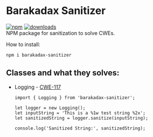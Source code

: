 # Barakadax Sanitizer

[![npm](https://img.shields.io/npm/v/barakadax-sanitizer.svg)](https://www.npmjs.com/package/barakadax-sanitizer)
[![downloads](https://img.shields.io/npm/dt/barakadax-sanitizer.svg)](https://www.npmjs.com/package/barakadax-sanitizer)<br>
NPM package for sanitization to solve CWEs.<br>

How to install:

```shell
npm i barakadax-sanitizer
```

## Classes and what they solves:

<ul>
    <li>
        Logging - <a href="https://cwe.mitre.org/data/definitions/117.html" target="_blank">CWE-117</a>
    
```shell
import { Logging } from 'barakadax-sanitizer';

let logger = new Logging();
let inputString = 'This is a %1w test string %2x';
let sanitizedString = logger.sanitize(inputString);

console.log('Sanitized String:', sanitizedString);
```

</li>
</ul>

